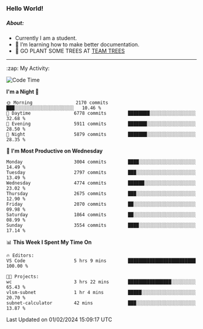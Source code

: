 ### Hello World!

##### About:
- Currently I am a student.
- 🌱 I’m learning how to make better documentation.
- 🌱 GO PLANT SOME TREES AT [TEAM TREES](https://teamtrees.org/)

---
  <summary>:zap: My Activity:</summary>
  
<!--START_SECTION:waka-->
![Code Time](http://img.shields.io/badge/Code%20Time-1%2C279%20hrs%2052%20mins-blue)

**I'm a Night 🦉** 

```text
🌞 Morning                2170 commits        ███░░░░░░░░░░░░░░░░░░░░░░   10.46 % 
🌆 Daytime                6778 commits        ████████░░░░░░░░░░░░░░░░░   32.68 % 
🌃 Evening                5911 commits        ███████░░░░░░░░░░░░░░░░░░   28.50 % 
🌙 Night                  5879 commits        ███████░░░░░░░░░░░░░░░░░░   28.35 % 
```
📅 **I'm Most Productive on Wednesday** 

```text
Monday                   3004 commits        ████░░░░░░░░░░░░░░░░░░░░░   14.49 % 
Tuesday                  2797 commits        ███░░░░░░░░░░░░░░░░░░░░░░   13.49 % 
Wednesday                4774 commits        ██████░░░░░░░░░░░░░░░░░░░   23.02 % 
Thursday                 2675 commits        ███░░░░░░░░░░░░░░░░░░░░░░   12.90 % 
Friday                   2070 commits        ██░░░░░░░░░░░░░░░░░░░░░░░   09.98 % 
Saturday                 1864 commits        ██░░░░░░░░░░░░░░░░░░░░░░░   08.99 % 
Sunday                   3554 commits        ████░░░░░░░░░░░░░░░░░░░░░   17.14 % 
```


📊 **This Week I Spent My Time On** 

```text
🔥 Editors: 
VS Code                  5 hrs 9 mins        █████████████████████████   100.00 % 

🐱‍💻 Projects: 
wc                       3 hrs 22 mins       ████████████████░░░░░░░░░   65.43 % 
vlsm-subnet              1 hr 4 mins         █████░░░░░░░░░░░░░░░░░░░░   20.70 % 
subnet-calculator        42 mins             ███░░░░░░░░░░░░░░░░░░░░░░   13.87 % 
```


 Last Updated on 01/02/2024 15:09:17 UTC
<!--END_SECTION:waka-->

